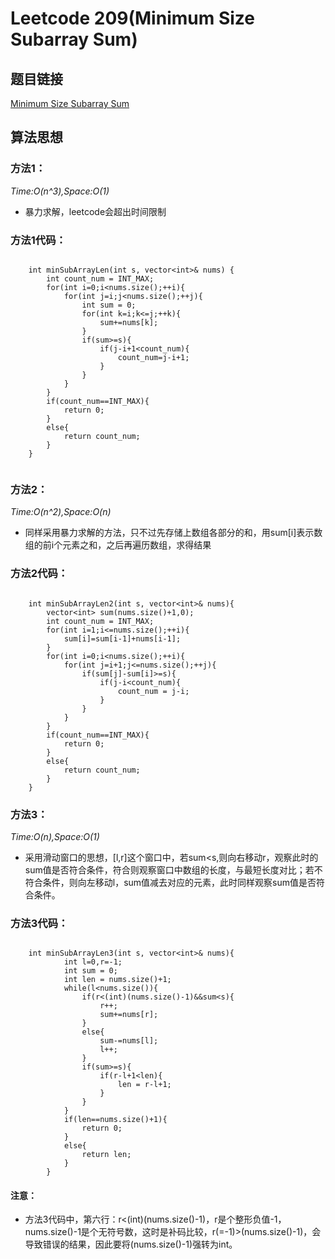 # Leetcode 209(Minimum Size Subarray Sum)

## 题目链接
[Minimum Size Subarray Sum](https://leetcode-cn.com/problems/minimum-size-subarray-sum/description/)

## 算法思想

### 方法1：
*Time:O(n^3),Space:O(1)*

- 暴力求解，leetcode会超出时间限制

### 方法1代码：
```

	int minSubArrayLen(int s, vector<int>& nums) {
        int count_num = INT_MAX;
        for(int i=0;i<nums.size();++i){
            for(int j=i;j<nums.size();++j){
                int sum = 0;
                for(int k=i;k<=j;++k){
                    sum+=nums[k];
                }
                if(sum>=s){
                    if(j-i+1<count_num){
                        count_num=j-i+1;
                    }
                }
            }
        }
        if(count_num==INT_MAX){
            return 0;
        }
        else{
            return count_num;
        }
    }


```
### 方法2：
*Time:O(n^2),Space:O(n)*

- 同样采用暴力求解的方法，只不过先存储上数组各部分的和，用sum[i]表示数组的前i个元素之和，之后再遍历数组，求得结果

### 方法2代码：

```

	int minSubArrayLen2(int s, vector<int>& nums){
        vector<int> sum(nums.size()+1,0);
        int count_num = INT_MAX;
        for(int i=1;i<=nums.size();++i){
            sum[i]=sum[i-1]+nums[i-1];
        }
        for(int i=0;i<nums.size();++i){
            for(int j=i+1;j<=nums.size();++j){
                if(sum[j]-sum[i]>=s){
                    if(j-i<count_num){
                        count_num = j-i;
                    }
                }
            }
        }
        if(count_num==INT_MAX){
            return 0;
        }
        else{
            return count_num;
        }
    }

```
### 方法3：
*Time:O(n),Space:O(1)*

- 采用滑动窗口的思想，[l,r]这个窗口中，若sum<s,则向右移动r，观察此时的sum值是否符合条件，符合则观察窗口中数组的长度，与最短长度对比；若不符合条件，则向左移动l，sum值减去对应的元素，此时同样观察sum值是否符合条件。


### 方法3代码：
```

	int minSubArrayLen3(int s, vector<int>& nums){
	        int l=0,r=-1;
	        int sum = 0;
	        int len = nums.size()+1;
	        while(l<nums.size()){
	            if(r<(int)(nums.size()-1)&&sum<s){
	                r++;
	                sum+=nums[r];
	            }
	            else{
	                sum-=nums[l];
	                l++;
	            }
	            if(sum>=s){
	                if(r-l+1<len){
	                    len = r-l+1;
	                }
	            }
	        }
	        if(len==nums.size()+1){
	            return 0;
	        }
	        else{
	            return len;
	        }
	    }
```
#### 注意：
- 方法3代码中，第六行：r<(int)(nums.size()-1)，r是个整形负值-1，nums.size()-1是个无符号数，这时是补码比较，r(=-1)>(nums.size()-1)，会导致错误的结果，因此要将(nums.size()-1)强转为int。